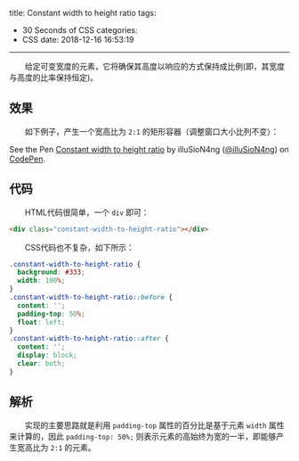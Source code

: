 title: Constant width to height ratio
tags:
  - 30 Seconds of CSS
categories:
  - CSS
date: 2018-12-16 16:53:19
---

&emsp;&emsp;给定可变宽度的元素，它将确保其高度以响应的方式保持成比例(即，其宽度与高度的比率保持恒定)。    
## 效果
&emsp;&emsp;如下例子，产生一个宽高比为 `2:1` 的矩形容器（调整窗口大小比列不变）：    

<p data-height="265" data-theme-id="0" data-slug-hash="EGKBpE" data-default-tab="css,result" data-user="illuSioN4ng" data-pen-title="Constant width to height ratio" class="codepen">See the Pen <a href="https://codepen.io/illuSioN4ng/pen/EGKBpE/">Constant width to height ratio</a> by illuSioN4ng (<a href="https://codepen.io/illuSioN4ng">@illuSioN4ng</a>) on <a href="https://codepen.io">CodePen</a>.</p>
<script async src="https://static.codepen.io/assets/embed/ei.js"></script>

## 代码
&emsp;&emsp;HTML代码很简单，一个 `div` 即可：    
```html
<div class="constant-width-to-height-ratio"></div>
```

&emsp;&emsp;CSS代码也不复杂，如下所示：    
```css
.constant-width-to-height-ratio {
  background: #333;
  width: 100%;
}
.constant-width-to-height-ratio::before {
  content: '';
  padding-top: 50%;
  float: left;
}
.constant-width-to-height-ratio::after {
  content: '';
  display: block;
  clear: both;
}
```

## 解析
&emsp;&emsp;实现的主要思路就是利用 `padding-top` 属性的百分比是基于元素 `width` 属性来计算的，因此 `padding-top: 50%;` 则表示元素的高始终为宽的一半，即能够产生宽高比为 `2:1` 的元素。

